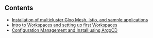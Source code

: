 ## Contents
* [Installation of multicluster Gloo Mesh, Istio, and sample applications](./installation-notes/)
* [Intro to Workspaces and setting up first Workspaces](./workspaces-notes/)
* [Configuration Management and Install using ArgoCD](./configuration-notes/)
